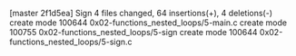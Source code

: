 [master 2f1d5ea] Sign
 4 files changed, 64 insertions(+), 4 deletions(-)
 create mode 100644 0x02-functions_nested_loops/5-main.c
 create mode 100755 0x02-functions_nested_loops/5-sign
 create mode 100644 0x02-functions_nested_loops/5-sign.c

